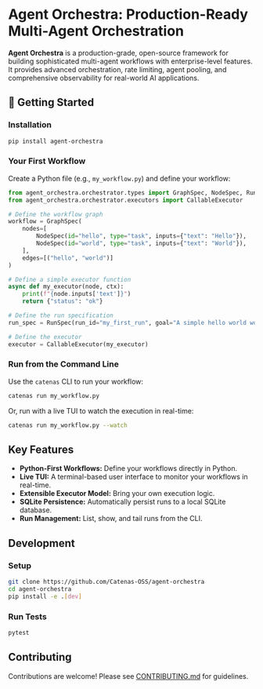 # Agent Orchestra: Production-Ready Multi-Agent Orchestration

**Agent Orchestra** is a production-grade, open-source framework for building sophisticated multi-agent workflows with enterprise-level features. It provides advanced orchestration, rate limiting, agent pooling, and comprehensive observability for real-world AI applications.

## 🚀 Getting Started

### Installation

```bash
pip install agent-orchestra
```

### Your First Workflow

Create a Python file (e.g., `my_workflow.py`) and define your workflow:

```python
from agent_orchestra.orchestrator.types import GraphSpec, NodeSpec, RunSpec
from agent_orchestra.orchestrator.executors import CallableExecutor

# Define the workflow graph
workflow = GraphSpec(
    nodes=[
        NodeSpec(id="hello", type="task", inputs={"text": "Hello"}),
        NodeSpec(id="world", type="task", inputs={"text": "World"}),
    ],
    edges=[("hello", "world")]
)

# Define a simple executor function
async def my_executor(node, ctx):
    print(f"{node.inputs['text']}")
    return {"status": "ok"}

# Define the run specification
run_spec = RunSpec(run_id="my_first_run", goal="A simple hello world workflow")

# Define the executor
executor = CallableExecutor(my_executor)
```

### Run from the Command Line

Use the `catenas` CLI to run your workflow:

```bash
catenas run my_workflow.py
```

Or, run with a live TUI to watch the execution in real-time:

```bash
catenas run my_workflow.py --watch
```

## Key Features

*   **Python-First Workflows:** Define your workflows directly in Python.
*   **Live TUI:** A terminal-based user interface to monitor your workflows in real-time.
*   **Extensible Executor Model:** Bring your own execution logic.
*   **SQLite Persistence:** Automatically persist runs to a local SQLite database.
*   **Run Management:** List, show, and tail runs from the CLI.

## Development

### Setup

```bash
git clone https://github.com/Catenas-OSS/agent-orchestra
cd agent-orchestra
pip install -e .[dev]
```

### Run Tests

```bash
pytest
```

## Contributing

Contributions are welcome! Please see [CONTRIBUTING.md](CONTRIBUTING.md) for guidelines.
